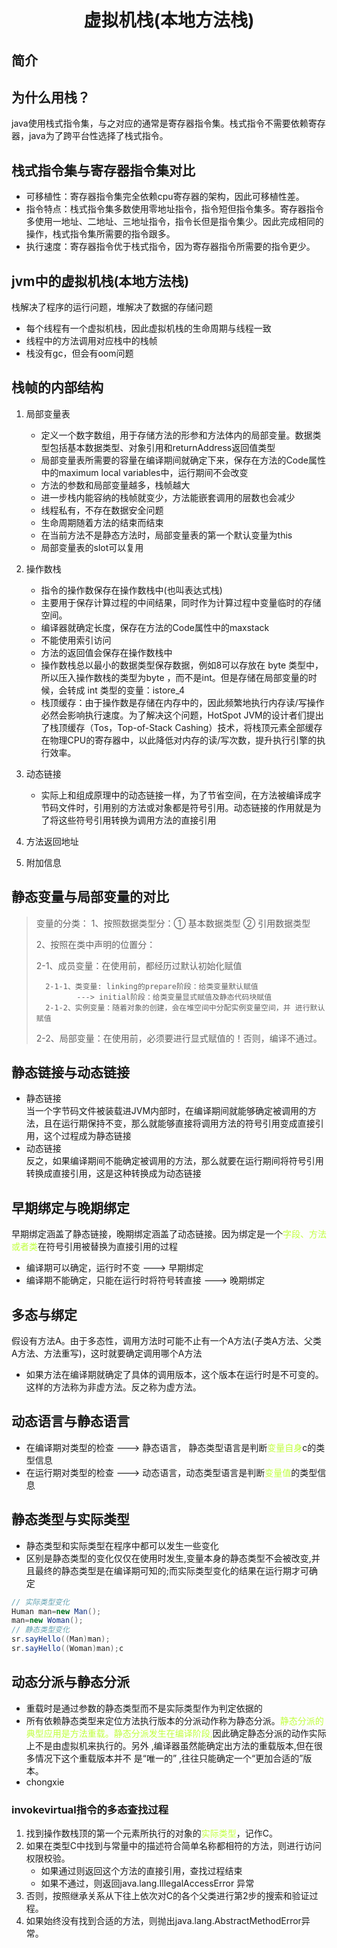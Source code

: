 # <center>虚拟机栈(本地方法栈)
## 简介
## 为什么用栈？
  java使用栈式指令集，与之对应的通常是寄存器指令集。栈式指令不需要依赖寄存器，java为了跨平台性选择了栈式指令。
## 栈式指令集与寄存器指令集对比
* 可移植性：寄存器指令集完全依赖cpu寄存器的架构，因此可移植性差。
* 指令特点：栈式指令集多数使用零地址指令，指令短但指令集多。寄存器指令多使用一地址、二地址、三地址指令，指令长但是指令集少。因此完成相同的操作，栈式指令集所需要的指令跟多。
* 执行速度：寄存器指令优于栈式指令，因为寄存器指令所需要的指令更少。
## jvm中的虚拟机栈(本地方法栈)
栈解决了程序的运行问题，堆解决了数据的存储问题
* 每个线程有一个虚拟机栈，因此虚拟机栈的生命周期与线程一致
* 线程中的方法调用对应栈中的栈帧
* 栈没有gc，但会有oom问题
## 栈帧的内部结构
 1. 局部变量表
    - 定义一个数字数组，用于存储方法的形参和方法体内的局部变量。数据类型包括基本数据类型、对象引用和returnAddress返回值类型
    - 局部变量表所需要的容量在编译期间就确定下来，保存在方法的Code属性中的maximum local variables中，运行期间不会改变 
    - 方法的参数和局部变量越多，栈帧越大
    - 进一步栈内能容纳的栈帧就变少，方法能嵌套调用的层数也会减少
    - 线程私有，不存在数据安全问题
    - 生命周期随着方法的结束而结束
    - 在当前方法不是静态方法时，局部变量表的第一个默认变量为this
    - 局部变量表的slot可以复用
 2. 操作数栈
    - 指令的操作数保存在操作数栈中(也叫表达式栈)
    - 主要用于保存计算过程的中间结果，同时作为计算过程中变量临时的存储空间。
    - 编译器就确定长度，保存在方法的Code属性中的maxstack
    - 不能使用索引访问
    - 方法的返回值会保存在操作数栈中
    - 操作数栈总以最小的数据类型保存数据，例如8可以存放在 byte 类型中，所以压入操作数栈的类型为byte ，而不是int。但是存储在局部变量的时候，会转成 int 类型的变量：istore_4
    - 栈顶缓存：由于操作数是存储在内存中的，因此频繁地执行内存读/写操作必然会影响执行速度。为了解决这个问题，HotSpot JVM的设计者们提出了栈顶缓存（Tos，Top-of-Stack Cashing）技术，将栈顶元素全部缓存在物理CPU的寄存器中，以此降低对内存的读/写次数，提升执行引擎的执行效率。
 3. 动态链接
    - 实际上和组成原理中的动态链接一样，为了节省空间，在方法被编译成字节码文件时，引用别的方法或对象都是符号引用。动态链接的作用就是为了将这些符号引用转换为调用方法的直接引用
 4. 方法返回地址
 
 5. 附加信息  
 ## 静态变量与局部变量的对比
> 变量的分类：
> 1、按照数据类型分：① 基本数据类型  ② 引用数据类型   
> 
> 2、按照在类中声明的位置分：  
> 
>  2-1、成员变量：在使用前，都经历过默认初始化赋值  
>
>       2-1-1、类变量: linking的prepare阶段：给类变量默认赋值
>              ---> initial阶段：给类变量显式赋值及静态代码块赋值
>       2-1-2、实例变量：随着对象的创建，会在堆空间中分配实例变量空间，并 进行默认赋值
>  2-2、局部变量：在使用前，必须要进行显式赋值的！否则，编译不通过。
## 静态链接与动态链接
* 静态链接  
当一个字节码文件被装载进JVM内部时，在编译期间就能够确定被调用的方法，且在运行期保持不变，那么就能够直接将调用方法的符号引用变成直接引用，这个过程成为静态链接
* 动态链接  
反之，如果编译期间不能确定被调用的方法，那么就要在运行期间将符号引用转换成直接引用，这是这种转换成为动态链接

## 早期绑定与晚期绑定
早期绑定涵盖了静态链接，晚期绑定涵盖了动态链接。因为绑定是一个<font color="#c0ff3e">字段、方法或者类</font>在符号引用被替换为直接引用的过程

* 编译期可以确定，运行时不变 ---> 早期绑定
* 编译期不能确定，只能在运行时将符号转直接 ---> 晚期绑定

## 多态与绑定
假设有方法A。由于多态性，调用方法时可能不止有一个A方法(子类A方法、父类A方法、方法重写)，这时就要确定调用哪个A方法
* 如果方法在编译期就确定了具体的调用版本，这个版本在运行时是不可变的。这样的方法称为非虚方法。反之称为虚方法。

## 动态语言与静态语言
* 在编译期对类型的检查 ---> 静态语言， 静态类型语言是判断<font color="#c0ff3e">变量自身</font>c的类型信息
* 在运行期对类型的检查 ---> 动态语言，动态类型语言是判断<font color="#c0ff3e">变量值</font>的类型信息

## 静态类型与实际类型
* 静态类型和实际类型在程序中都可以发生一些变化
* 区别是静态类型的变化仅仅在使用时发生,变量本身的静态类型不会被改变,并且最终的静态类型是在编译期可知的;而实际类型变化的结果在运行期才可确定

```JAVA
// 实际类型变化
Human man=new Man(); 
man=new Woman();
// 静态类型变化
sr.sayHello((Man)man);
sr.sayHello((Woman)man);c
```
## 动态分派与静态分派
* 重载时是通过参数的静态类型而不是实际类型作为判定依据的
* 所有依赖静态类型来定位方法执行版本的分派动作称为静态分派。<font color="#c0ff3e">静态分派的典型应用是方法重载。静态分派发生在编译阶段,</font>因此确定静态分派的动作实际上不是由虚拟机来执行的。另外 ,编译器虽然能确定出方法的重载版本,但在很多情况下这个重载版本并不 是“唯一的” ,往往只能确定一个“更加合适的”版本。
* chongxie 
###  invokevirtual指令的多态查找过程
1.  找到操作数栈顶的第一个元素所执行的对象的<font color="#c0ff3e">实际类型</font>，记作C。
2.  如果在类型C中找到与常量中的描述符合简单名称都相符的方法，则进行访问权限校验。
    *   如果通过则返回这个方法的直接引用，查找过程结束
    *   如果不通过，则返回java.lang.IllegalAccessError 异常
3.  否则，按照继承关系从下往上依次对C的各个父类进行第2步的搜索和验证过程。
4.  如果始终没有找到合适的方法，则抛出java.lang.AbstractMethodError异常。